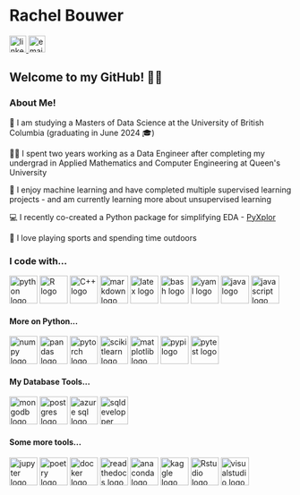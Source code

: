 # Rachel Bouwer 

<a href="https://www.linkedin.com/in/rbouwer/">
  <img src="https://iconmonstr.com/wp-content/g/gd/makefg.php?i=../releases/preview/2012/png/iconmonstr-linkedin-3.png&r=0&g=0&b=0" alt="linkedin" width=30 height=auto>
</a>

<a href="mailto:r.12.bouwer@gmail.com">
  <img src="https://iconmonstr.com/wp-content/g/gd/makefg.php?i=../releases/preview/2012/png/iconmonstr-email-10.png&r=0&g=0&b=0" alt="email" width=30 height=auto>
</a>

## Welcome to my GitHub! 👋😊

### About Me!

🔭 I am studying a Masters of Data Science at the University of British Columbia (graduating in June 2024 🎓)

👨‍🏫 I spent two years working as a Data Engineer after completing my undergrad in Applied Mathematics and Computer Engineering at Queen's University

🌱 I enjoy machine learning and have completed multiple supervised learning projects - and am currently learning more about unsupervised learning

💻 I recently co-created a Python package for simplifying EDA - [PyXplor](https://github.com/UBC-MDS/PyXplor/)

🏀 I love playing sports and spending time outdoors

### I code with...

<div align="left">
  <img src="https://cdn.jsdelivr.net/gh/devicons/devicon@latest/icons/python/python-original.svg" alt="python logo" width=50 height=auto/>
  <img src="https://cdn.jsdelivr.net/gh/devicons/devicon@latest/icons/r/r-original.svg" alt="R logo" width=50 height=auto/>
  <img src="https://cdn.jsdelivr.net/gh/devicons/devicon@latest/icons/cplusplus/cplusplus-plain.svg" alt="C++ logo" width=50 height=auto/>
  <img src="https://cdn.jsdelivr.net/gh/devicons/devicon@latest/icons/markdown/markdown-original.svg" alt="markdown logo" width=50 height=auto/>
  <img src="https://cdn.jsdelivr.net/gh/devicons/devicon@latest/icons/latex/latex-original.svg" alt="latex logo" width=50 height=auto/>
  <img src="https://cdn.jsdelivr.net/gh/devicons/devicon@latest/icons/bash/bash-original.svg" alt="bash logo" width=50 height=auto/>
  <img src="https://cdn.jsdelivr.net/gh/devicons/devicon@latest/icons/yaml/yaml-original.svg" alt="yaml logo" width=50 height=auto/>
  <img src="https://cdn.jsdelivr.net/gh/devicons/devicon@latest/icons/java/java-original.svg" alt="java logo" width=50 height=auto/>
  <img src="https://cdn.jsdelivr.net/gh/devicons/devicon@latest/icons/javascript/javascript-original.svg" alt="javascript logo" width=50 height=auto/>          
          
#### More on Python...

  <img src="https://cdn.jsdelivr.net/gh/devicons/devicon@latest/icons/numpy/numpy-original.svg" alt="numpy logo" width=50 height=auto/>
  <img src="https://cdn.jsdelivr.net/gh/devicons/devicon@latest/icons/pandas/pandas-original.svg" alt="pandas logo" width=50 height=auto/>
  <img src="https://cdn.jsdelivr.net/gh/devicons/devicon@latest/icons/pytorch/pytorch-original.svg" alt="pytorch logo" width=50 height=auto/>
  <img src="https://cdn.jsdelivr.net/gh/devicons/devicon@latest/icons/scikitlearn/scikitlearn-original.svg" alt="scikitlearn logo" width=50 height=auto/>
  <img src="https://cdn.jsdelivr.net/gh/devicons/devicon@latest/icons/matplotlib/matplotlib-original.svg" alt="matplotlib logo" width=50 height=auto/>
  <img src="https://cdn.jsdelivr.net/gh/devicons/devicon@latest/icons/pypi/pypi-original.svg" alt="pypi logo" width=50 height=auto/>
  <img src="https://cdn.jsdelivr.net/gh/devicons/devicon@latest/icons/pytest/pytest-original.svg" alt="pytest logo" width=50 height=auto/>

#### My Database Tools...

  <img src="https://cdn.jsdelivr.net/gh/devicons/devicon@latest/icons/mongodb/mongodb-original-wordmark.svg" alt="mongodb logo" width=50 height=auto/>     
  <img src="https://cdn.jsdelivr.net/gh/devicons/devicon@latest/icons/postgresql/postgresql-original.svg" alt="postgres logo" width=50 height=auto/>      
  <img src="https://cdn.jsdelivr.net/gh/devicons/devicon@latest/icons/azuresqldatabase/azuresqldatabase-original.svg" alt="azure sql logo" width=50 height=auto/>
  <img src="https://cdn.jsdelivr.net/gh/devicons/devicon@latest/icons/sqldeveloper/sqldeveloper-original.svg" alt="sqldevelopper logo" width=50 height=auto/>

#### Some more tools...

  <img src="https://cdn.jsdelivr.net/gh/devicons/devicon@latest/icons/jupyter/jupyter-original.svg" alt="jupyter logo" width=50 height=auto/>
  <img src="https://cdn.jsdelivr.net/gh/devicons/devicon@latest/icons/poetry/poetry-original.svg" alt="poetry logo" width=50 height=auto/>
  <img src="https://cdn.jsdelivr.net/gh/devicons/devicon@latest/icons/docker/docker-original.svg" alt="docker logo" width=50 height=auto/>
  <img src="https://cdn.jsdelivr.net/gh/devicons/devicon@latest/icons/readthedocs/readthedocs-original.svg" alt="readthedocs logo" width=50 height=auto/>
  <img src="https://cdn.jsdelivr.net/gh/devicons/devicon@latest/icons/anaconda/anaconda-original.svg" alt="anaconda logo" width=50 height=auto/>
  <img src="https://cdn.jsdelivr.net/gh/devicons/devicon@latest/icons/kaggle/kaggle-original.svg" alt="kaggle logo" width=50 height=auto/>   
  <img src="https://cdn.jsdelivr.net/gh/devicons/devicon@latest/icons/rstudio/rstudio-original.svg" alt="Rstudio logo" width=50 height=auto/>
  <img src="https://cdn.jsdelivr.net/gh/devicons/devicon@latest/icons/vscode/vscode-original.svg" alt="visualstudio logo" width=50 height=auto/>
</div>       
          
          
          
          
          
          
          
          




          
          
          
          
